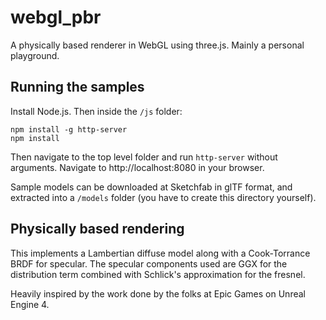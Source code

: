 # webgl_pbr

A physically based renderer in WebGL using three.js. Mainly a personal
playground.

## Running the samples

Install Node.js. Then inside the `/js` folder:

```
npm install -g http-server
npm install
```

Then navigate to the top level folder and run `http-server` without
arguments. Navigate to http://localhost:8080 in your browser.

Sample models can be downloaded at Sketchfab in glTF format, and extracted into
a `/models` folder (you have to create this directory yourself).

## Physically based rendering

This implements a Lambertian diffuse model along with a Cook-Torrance BRDF for
specular. The specular components used are GGX for the distribution term
combined with Schlick's approximation for the fresnel.

Heavily inspired by the work done by the folks at Epic Games on Unreal Engine 4.
